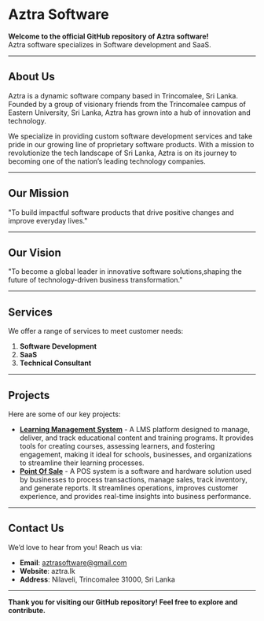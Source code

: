 # **Aztra Software**

**Welcome to the official GitHub repository of Aztra software!**  
Aztra software specializes in Software development and SaaS.

---

## **About Us**
Aztra is a dynamic software company based in Trincomalee, Sri Lanka. Founded by a group of visionary friends from the Trincomalee campus of Eastern University, Sri Lanka, Aztra has grown into a hub of innovation and technology.

We specialize in providing custom software development services and take pride in our growing line of proprietary software products. With a mission to revolutionize the tech landscape of Sri Lanka, Aztra is on its journey to becoming one of the nation’s leading technology companies.

---

## **Our Mission**
"To build impactful software products that drive positive changes and improve everyday lives."

---

## **Our Vision**
"To become a global leader in innovative software solutions,shaping the future of technology-driven business transformation."

---

## **Services**
We offer a range of services to meet customer needs:
1. **Software Development**
2. **SaaS**
3. **Technical Consultant**


---

## **Projects**
Here are some of our key projects:
- [**Learning Management System**](#) - A LMS platform designed to manage, deliver, and track educational content and training programs. It provides tools for creating courses, assessing learners, and fostering engagement, making it ideal for schools, businesses, and organizations to streamline their learning processes.
- [**Point Of Sale**](#) - A POS system is a software and hardware solution used by businesses to process transactions, manage sales, track inventory, and generate reports. It streamlines operations, improves customer experience, and provides real-time insights into business performance.

---

## **Contact Us**
We’d love to hear from you! Reach us via:
- **Email**: aztrasoftware@gmail.com
- **Website**: aztra.lk
- **Address**: Nilaveli, Trincomalee 31000, Sri Lanka

---

**Thank you for visiting our GitHub repository! Feel free to explore and contribute.**


